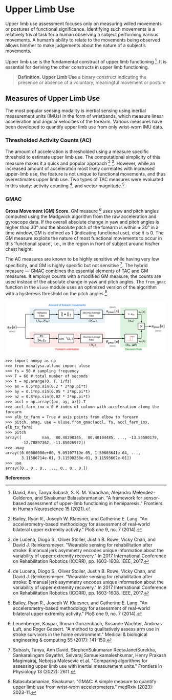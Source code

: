 # Upper Limb Use


Upper limb use assessment focuses only on measuring willed movements or postures of functional significance. Identifying such movements is a relatively trivial task for a human observing a subject performing various movements. A human’s ability to relate  to the movements being observed allows him/her to make judgements about the nature of a subject’s movements.

Upper limb use is the fundamental construct of upper limb functioning 
[^david2021b]. It is essential for deriving the other constructs in upper limb functioning.

> **Definition.** **Upper Limb Use** a binary construct indicating the presence or absence of a voluntary, 
meaningful movement or posture

## Measures of Upper Limb Use
The most popular sensing modality is inertial sensing using inertial measurement units (IMUs) in the form of wristbands, which measure linear acceleration and angular velocities of the forearm. Various measures have been developed to quantify
upper limb use from only wrist-worn IMU data.

### Thresholded Activity Counts (AC)
The amount of acceleration is thresholded using a measure specific threshold to estimate upper limb use. The computational simplicity of this measure makes it a quick and popular approach [^bailey2014] [^delucena2017]. However, while an increased amount of acceleration most likely correlates with increased upper-limb use, the feature is not unique to functional movements, and thus overestimates upper limb use. Two types of TAC measures were evaluated in this study: activity counting [^delucena2017], and vector magnitude [^bailey2014].



### GMAC

**Gross Movement (GM) Score**. GM measure [^leuen2017] uses yaw and pitch angles computed using the Madgwick algorithm from the raw acceleration and gyroscope data. If the overall absolute change in yaw and pitch angles is higher than 30° and the absolute pitch of the forearm is within ± 30° in a time window, GM is defined as 1 (indicating functional use), else it is 0. The GM measure exploits the nature of most functional movements to occur in this ‘functional space’, i.e., in the region in front of subject around his/her chest height.

The AC measures are known to be highly sensitive while having very low specificity, and GM is highly specific but not sensitive [^subash2022]. The hybrid measure — GMAC combines the essential elements of TAC and GM measures. It employs counts with a modified GM measure; the counts are used instead of the absolute change in yaw and pitch angles. The ```from_gmac``` function in the ```uluse``` module uses an optimized version of the algorithm with a hysteresis threshold on the pitch angles [^gmac].

![Alt text](_static/opt_gmac.png)

```{code} python
>>> import numpy as np
>>> from monalysa.ulfunc import uluse
>>> fs = 50 # sampling frequency
>>> T = 60 # total number of seconds
>>> t = np.arange(0, T, 1/fs)
>>> ax = 0.5*np.sin(0.2 * 2*np.pi*t)
>>> ay = 0.1*np.sin(0.05 * 2*np.pi*t)
>>> az = 0.8*np.sin(0.02 * 2*np.pi*t)
>>> accl = np.array([ax, ay, az]).T
>>> accl_farm_inx = 0 # index of column with acceleration along the forearm 
>>> elb_to_farm = True # axis points from elbow to forearm
>>> pitch, amag, use = uluse.from_gmac(accl, fs, accl_farm_inx, elb_to_farm)
>>> pitch
array([         nan,  80.48298345,  80.48104485, ..., -13.55580179,
       -12.70897362, -11.85026972])
>>> amag
array([0.00000000e+00, 5.05107719e-05, 1.50603641e-04, ...,
       3.11586714e-01, 3.11590258e-01, 3.11593662e-01])
>>> use
array([0., 0., 0., ..., 0., 0., 0.])
```
**References**
[^david2021b]: David, Ann, Tanya Subash, S. K. M. Varadhan, Alejandro Melendez-Calderon, and Sivakumar Balasubramanian. "A framework for sensor-based assessment of upper-limb functioning in hemiparesis." Frontiers in Human Neuroscience 15 (2021).
[^bailey2014]: Bailey, Ryan R., Joseph W. Klaesner, and Catherine E. Lang. "An accelerometry-based methodology for assessment of real-world bilateral upper extremity activity." PloS one 9, no. 7 (2014).
[^delucena2017]: de Lucena, Diogo S., Oliver Stoller, Justin B. Rowe, Vicky Chan, and David J. Reinkensmeyer. "Wearable sensing for rehabilitation after stroke: Bimanual jerk asymmetry encodes unique information about the variability of upper extremity recovery." In 2017 International Conference on Rehabilitation Robotics (ICORR), pp. 1603-1608. IEEE, 2017.
[^leuen2017]: Leuenberger, Kaspar, Roman Gonzenbach, Susanne Wachter, Andreas Luft, and Roger Gassert. "A method to qualitatively assess arm use in stroke survivors in the home environment." Medical & biological engineering & computing 55 (2017): 141-150.
[^subash2022]: Subash, Tanya, Ann David, StephenSukumaran ReetaJanetSurekha, Sankaralingam Gayathri, Selvaraj Samuelkamaleshkumar, Henry Prakash Magimairaj, Nebojsa Malesevic et al. "Comparing algorithms for assessing upper limb use with inertial measurement units." Frontiers in Physiology 13 (2022): 2611.
[^gmac]: Balasubramanian, Sivakumar. "GMAC: A simple measure to quantify upper limb use from wrist-worn accelerometers." medRxiv (2023): 2023-11.
